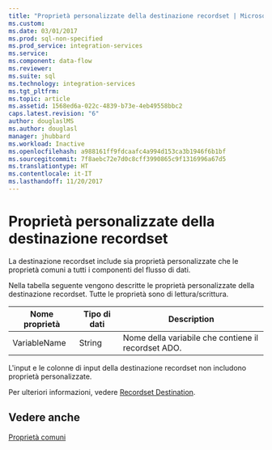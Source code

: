 ```yaml
---
title: "Proprietà personalizzate della destinazione recordset | Microsoft Docs"
ms.custom: 
ms.date: 03/01/2017
ms.prod: sql-non-specified
ms.prod_service: integration-services
ms.service: 
ms.component: data-flow
ms.reviewer: 
ms.suite: sql
ms.technology: integration-services
ms.tgt_pltfrm: 
ms.topic: article
ms.assetid: 1568ed6a-022c-4839-b73e-4eb49558bbc2
caps.latest.revision: "6"
author: douglaslMS
ms.author: douglasl
manager: jhubbard
ms.workload: Inactive
ms.openlocfilehash: a988161ff9fdcaafc4a994d153ca3b1946f6b1bf
ms.sourcegitcommit: 7f8aebc72e7d0c8cff3990865c9f1316996a67d5
ms.translationtype: HT
ms.contentlocale: it-IT
ms.lasthandoff: 11/20/2017
---
```

# <a name="recordset-destination-custom-properties"></a>Proprietà personalizzate della destinazione recordset
  La destinazione recordset include sia proprietà personalizzate che le proprietà comuni a tutti i componenti del flusso di dati.  
  
 Nella tabella seguente vengono descritte le proprietà personalizzate della destinazione recordset. Tutte le proprietà sono di lettura/scrittura.  
  
|Nome proprietà|Tipo di dati|Description|  
|-------------------|---------------|-----------------|  
|VariableName|String|Nome della variabile che contiene il recordset ADO.|  
  
 L'input e le colonne di input della destinazione recordset non includono proprietà personalizzate.  
  
 Per ulteriori informazioni, vedere [Recordset Destination](../../integration-services/data-flow/recordset-destination.md).  
  
## <a name="see-also"></a>Vedere anche  
 [Proprietà comuni](http://msdn.microsoft.com/library/51973502-5cc6-4125-9fce-e60fa1b7b796)  
  
  
